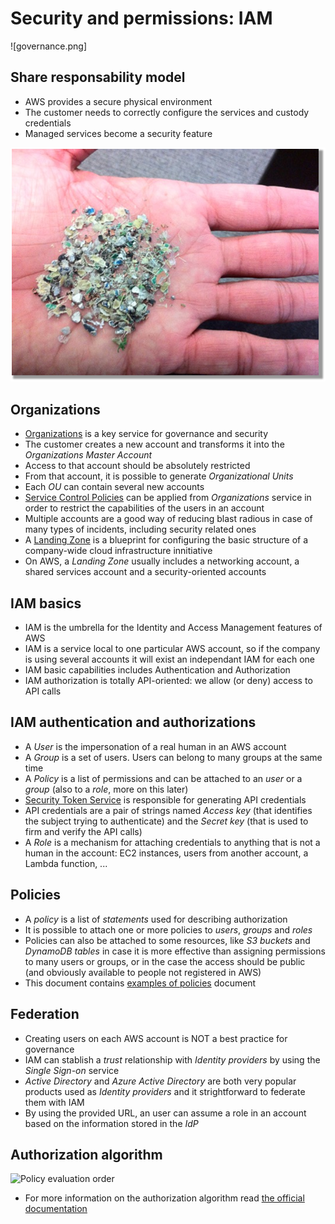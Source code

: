 # Security and permissions: IAM

![governance.png]

## Share responsability model

* AWS provides a secure physical environment
* The customer needs to correctly configure the services and custody credentials
* Managed services become a security feature

![Hard disk pulp after decomissioning the hardware](hard-disk-pulp.jpg)

## Organizations

* [Organizations](https://aws.amazon.com/es/organizations/) is a key service for governance and security
* The customer creates a new account and transforms it into the *Organizations Master Account*
* Access to that account should be absolutely restricted
* From that account, it is possible to generate *Organizational Units*
* Each *OU* can contain several new accounts
* [Service Control Policies](https://docs.aws.amazon.com/organizations/latest/userguide/orgs_manage_policies_scps.html) can be applied from *Organizations* service in order to restrict the capabilities of the users in an account
* Multiple accounts are a good way of reducing blast radious in case of many types of incidents, including security related ones
* A [Landing Zone](https://www.meshcloud.io/2020/06/08/cloud-landing-zone-lifecycle-explained/) is a blueprint for configuring the basic structure of a company-wide cloud infrastructure innitiative
* On AWS, a *Landing Zone* usually includes a networking account, a shared services account and a security-oriented accounts

## IAM basics

* IAM is the umbrella for the Identity and Access Management features of AWS 
* IAM is a service local to one particular AWS account, so if the company is using several accounts it will exist an independant IAM for each one
* IAM basic capabilities includes Authentication and Authorization
* IAM authorization is totally API-oriented: we allow (or deny) access to API calls

## IAM authentication and authorizations

* A *User* is the impersonation of a real human in an AWS account
* A *Group* is a set of users. Users can belong to many groups at the same time
* A *Policy* is a list of permissions and can be attached to an *user* or a *group* (also to a *role*, more on this later)
* [Security Token Service](https://docs.aws.amazon.com/STS/latest/APIReference/welcome.html) is responsible for generating API credentials
* API credentials are a pair of strings named *Access key* (that identifies the subject trying to authenticate) and the *Secret key* (that is used to firm and verify the API calls)
* A *Role* is a mechanism for attaching credentials to anything that is not a human in the account: EC2 instances, users from another account, a Lambda function, ...

## Policies

* A *policy* is a list of *statements* used for describing authorization
* It is possible to attach one or more policies to *users*, *groups* and *roles*
* Policies can also be attached to some resources, like *S3 buckets* and *DynamoDB tables* in case it is more effective than assigning permissions to many users or groups, or in the case the access should be public (and obviously available to people not registered in AWS)
* This document contains [examples of policies](policy-examples.pdf) document

## Federation

* Creating users on each AWS account is NOT a best practice for governance
* IAM can stablish a *trust* relationship with *Identity providers* by using the *Single Sign-on* service
* *Active Directory* and *Azure Active Directory* are both very popular products used as *Identity providers* and it strightforward to federate them with IAM
* By using the provided URL, an user can assume a role in an account based on the information stored in the *IdP*

## Authorization algorithm

![Policy evaluation order](https://docs.aws.amazon.com/IAM/latest/UserGuide/images/PolicyEvaluationHorizontal.png)

* For more information on the authorization algorithm read [the official documentation](https://docs.aws.amazon.com/IAM/latest/UserGuide/reference_policies_evaluation-logic.html)

